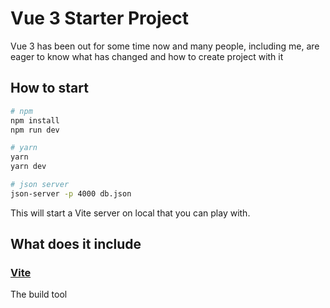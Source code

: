 # Vue 3 Starter Project

Vue 3 has been out for some time now and many people, including me, are eager to know what has changed and how to create project with it

## How to start

```bash
# npm
npm install
npm run dev

# yarn
yarn
yarn dev

# json server
json-server -p 4000 db.json
```

This will start a Vite server on local that you can play with.

## What does it include

### [Vite](https://vitejs.dev/)

The build tool

